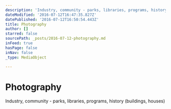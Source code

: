 ```yaml
---
description: 'Industry, community - parks, libraries, programs, history (buildings, houses)'
dateModified: '2016-07-12T16:47:35.827Z'
datePublished: '2016-07-12T16:50:54.443Z'
title: Photography
author: []
starred: false
sourcePath: _posts/2016-07-12-photography.md
inFeed: true
hasPage: false
inNav: false
_type: MediaObject

---
```

# Photography

Industry, community - parks, libraries, programs, history (buildings, houses)